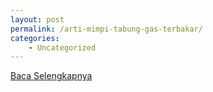 ```yaml
---
layout: post
permalink: /arti-mimpi-tabung-gas-terbakar/
categories:
    - Uncategorized
---
```


[Baca Selengkapnya](/04)